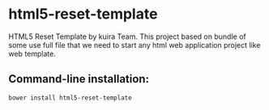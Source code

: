 # html5-reset-template
HTML5 Reset Template by kuira Team. This project based on bundle of some use full file that we need to start any html web application project like web template.

## Command-line installation:

```
bower install html5-reset-template
```